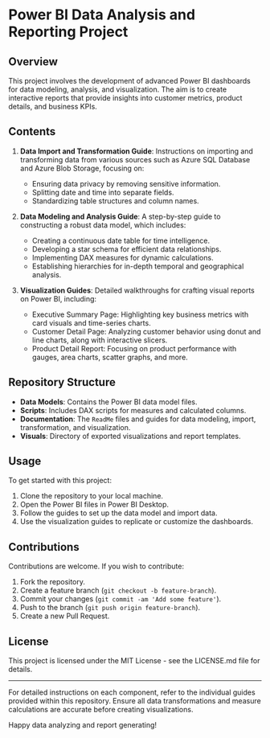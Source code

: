 # Power BI Data Analysis and Reporting Project

## Overview

This project involves the development of advanced Power BI dashboards for data modeling, analysis, and visualization. The aim is to create interactive reports that provide insights into customer metrics, product details, and business KPIs.

## Contents

1. **Data Import and Transformation Guide**: Instructions on importing and transforming data from various sources such as Azure SQL Database and Azure Blob Storage, focusing on:
   - Ensuring data privacy by removing sensitive information.
   - Splitting date and time into separate fields.
   - Standardizing table structures and column names.

2. **Data Modeling and Analysis Guide**: A step-by-step guide to constructing a robust data model, which includes:
   - Creating a continuous date table for time intelligence.
   - Developing a star schema for efficient data relationships.
   - Implementing DAX measures for dynamic calculations.
   - Establishing hierarchies for in-depth temporal and geographical analysis.

3. **Visualization Guides**: Detailed walkthroughs for crafting visual reports on Power BI, including:
   - Executive Summary Page: Highlighting key business metrics with card visuals and time-series charts.
   - Customer Detail Page: Analyzing customer behavior using donut and line charts, along with interactive slicers.
   - Product Detail Report: Focusing on product performance with gauges, area charts, scatter graphs, and more.

## Repository Structure

- **Data Models**: Contains the Power BI data model files.
- **Scripts**: Includes DAX scripts for measures and calculated columns.
- **Documentation**: The `ReadMe` files and guides for data modeling, import, transformation, and visualization.
- **Visuals**: Directory of exported visualizations and report templates.

## Usage

To get started with this project:
1. Clone the repository to your local machine.
2. Open the Power BI files in Power BI Desktop.
3. Follow the guides to set up the data model and import data.
4. Use the visualization guides to replicate or customize the dashboards.

## Contributions

Contributions are welcome. If you wish to contribute:
1. Fork the repository.
2. Create a feature branch (`git checkout -b feature-branch`).
3. Commit your changes (`git commit -am 'Add some feature'`).
4. Push to the branch (`git push origin feature-branch`).
5. Create a new Pull Request.

## License

This project is licensed under the MIT License - see the LICENSE.md file for details.

---

For detailed instructions on each component, refer to the individual guides provided within this repository. Ensure all data transformations and measure calculations are accurate before creating visualizations.

Happy data analyzing and report generating!

